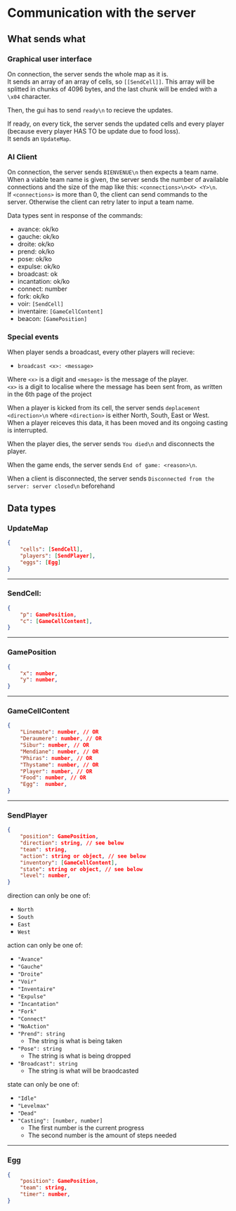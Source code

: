 # Communication with the server

## What sends what

### Graphical user interface

On connection, the server sends the whole map as it is. <br />
It sends an array of an array of cells, so `[[SendCell]]`.
This array will be splitted in chunks of 4096 bytes, and the last chunk will be ended with a `\x04` character.

Then, the gui has to send `ready\n` to recieve the updates.

If ready, on every tick, the server sends the updated cells and every player
(because every player HAS TO be update due to food loss). <br />
It sends an `UpdateMap`.

### AI Client

On connection, the server sends `BIENVENUE\n` then expects a team name. When a viable team name is given, the server sends the number of available connections and the size of the map like this: `<connections>\n<X> <Y>\n`.<br />
If `<connections>` is more than 0, the client can send commands to the server. Otherwise the client can retry later to input a team name. 

Data types sent in response of the commands:
- avance: ok/ko
- gauche: ok/ko
- droite: ok/ko
- prend: ok/ko
- pose: ok/ko
- expulse: ok/ko
- broadcast: ok
- incantation: ok/ko
- connect: number
- fork: ok/ko
- voir: `[SendCell]`
- inventaire: `[GameCellContent]`
- beacon: `[GamePosition]`

### Special events

When player sends a broadcast, every other players will recieve:
- `broadcast <x>: <message>`

Where `<x>` is a digit and `<mesage>` is the message of the player. <br />
`<x>` is a digit to localise where the message has been sent from, as written in the 6th page of the project

When a player is kicked from its cell, the server sends `deplacement <direction>\n` where `<direction>` is either North, South, East or West.<br />
When a player reiceves this data, it has been moved and its ongoing casting is interrupted.

When the player dies, the server sends `You died\n` and disconnects the player.

When the game ends, the server sends `End of game: <reason>\n`.

When a client is disconnected, the server sends `Disconnected from the server: server closed\n` beforehand

## Data types

### UpdateMap

```json
{
	"cells": [SendCell],
	"players": [SendPlayer],
	"eggs": [Egg]
}
```

---
### SendCell:

```json
{
	"p": GamePosition,
	"c": [GameCellContent], 
}
```

---
### GamePosition

```json
{
	"x": number,
	"y": number, 
}
```

---
### GameCellContent

```json
{
	"Linemate": number, // OR
	"Deraumere": number, // OR
	"Sibur": number, // OR
	"Mendiane": number, // OR
	"Phiras": number, // OR
	"Thystame": number, // OR
	"Player": number, // OR
	"Food": number, // OR
	"Egg":  number,
}
```

---
### SendPlayer

```json
{
	"position": GamePosition,
	"direction": string, // see below
	"team": string,
	"action": string or object, // see below
	"inventory": [GameCellContent],
	"state": string or object, // see below
	"level": number,
}
```

direction can only be one of:
- `North`
- `South`
- `East`
- `West`

action can only be one of:
- `"Avance"`
- `"Gauche"`
- `"Droite"`
- `"Voir"`
- `"Inventaire"`
- `"Expulse"`
- `"Incantation"`
- `"Fork"`
- `"Connect"`
- `"NoAction"`
- `"Prend": string`
  - The string is what is being taken
- `"Pose": string`
  - The string is what is being dropped
- `"Broadcast": string`
  - The string is what will be braodcasted

state can only be one of:
- `"Idle"`
- `"Levelmax"`
- `"Dead"`
- `"Casting": [number, number]`
  - The first number is the current progress
  - The second number is the amount of steps needed

---
### Egg
```json
{
	"position": GamePosition,
	"team": string,
	"timer": number,
}
